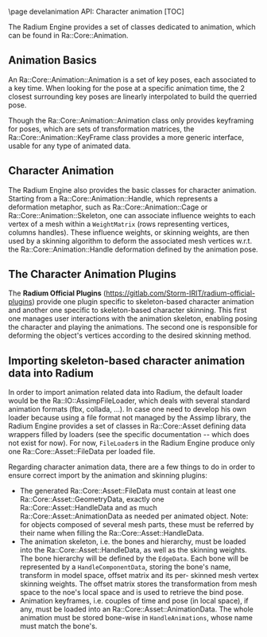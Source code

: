 \page develanimation API: Character animation
[TOC]

The Radium Engine provides a set of classes dedicated to animation,
which can be found in Ra::Core::Animation.

## Animation Basics

An Ra::Core::Animation::Animation is a set of key poses, each associated to a key time.
When looking for the pose at a specific animation time,
the 2 closest surrounding key poses are linearly interpolated to build the querried pose.

Though the Ra::Core::Animation::Animation class only provides keyframing for poses, which are sets of transformation matrices,
the Ra::Core::Animation::KeyFrame class provides a more generic interface, usable for any type of animated data.

## Character Animation

The Radium Engine also provides the basic classes for character animation.
Starting from a Ra::Core::Animation::Handle, which represents a deformation metaphor, such as Ra::Core::Animation::Cage or Ra::Core::Animation::Skeleton,
one can associate influence weights to each vertex of a mesh within a `WeightMatrix` (rows representing vertices, columns handles).
These influence weights, or skinning weights, are then used by a skinning algorithm to deform
the associated mesh vertices w.r.t. the Ra::Core::Animation::Handle deformation defined by the animation pose.

## The Character Animation Plugins

The **Radium Official Plugins** (https://gitlab.com/Storm-IRIT/radium-official-plugins) provide one plugin specific to skeleton-based character animation
and another one specific to skeleton-based character skinning.
This first one manages user interactions with the animation skeleton, enabling posing the character
 and playing the animations.
The second one is responsible for deforming the object's vertices according to the desired skinning method.

## Importing skeleton-based character animation data into Radium

In order to import animation related data into Radium, the default loader would be the Ra::IO::AssimpFileLoader,
 which deals with several standard animation formats (fbx, collada, ...).
In case one need to develop his own loader because using a file format not managed by the Assimp library,
the Radium Engine provides a set of classes in Ra::Core::Asset defining data wrappers filled by loaders (see the specific documentation -- which does not exist for now).
For now, `FileLoader`s in the Radium Engine produce only one Ra::Core::Asset::FileData per loaded file.

Regarding character animation data, there are a few things to do in order to ensure correct import by the
animation and skinning plugins:
 * The generated Ra::Core::Asset::FileData must contain at least one Ra::Core::Asset::GeometryData, exactly one Ra::Core::Asset::HandleData and as much Ra::Core::Asset::AnimationData as needed per animated object.
   Note: for objects composed of several mesh parts, these must be referred by their name when filling the Ra::Core::Asset::HandleData.
 * The animation skeleton, i.e. the bones and hierarchy, must be loaded into the Ra::Core::Asset::HandleData, as well as the skinning weights.
   The bone hierarchy will be defined by the `EdgeData`.
   Each bone will be represented by a `HandleComponentData`, storing the bone's name, transform in model space, offset matrix and its per- skinned mesh vertex skinning weights.
   The offset matrix stores the transformation from mesh space to the noe's local space and is used to retrieve the bind pose.
 * Animation keyframes, i.e. couples of time and pose (in local space), if any, must be loaded into an Ra::Core::Asset::AnimationData.
   The whole animation must be stored bone-wise in `HandleAnimations`, whose name must match the bone's.

